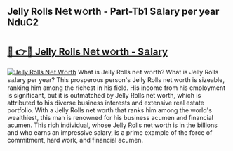 ## Jelly Rolls N𝚎t w𝚘rth - Part-Tb1 S𝚊lary per year NduC2

# <h2><a href="http://gc1j4b2.nevu.top/?p=Jelly+Rolls">🔗 👉🔴 Jelly Rolls N𝚎t w𝚘rth - S𝚊lary</a></h2>

[![Jelly Rolls N𝚎t W𝚘rth](https://i.imgur.com/Oavwk0R.jpeg)](http://gc1j4b2.nevu.top/?p=Jelly+Rolls)
What is Jelly Rolls n𝚎t w𝚘rth? What is Jelly Rolls s𝚊lary per year?
This prosperous person's Jelly Rolls net worth is sizeable, ranking him among the richest in his field. His income from his employment is significant, but it is outmatched by Jelly Rolls net worth, which is attributed to his diverse business interests and extensive real estate portfolio. With a Jelly Rolls net worth that ranks him among the world's wealthiest, this man is renowned for his business acumen and financial acumen. This rich individual, whose Jelly Rolls net worth is in the billions and who earns an impressive salary, is a prime example of the force of commitment, hard work, and financial acumen.
